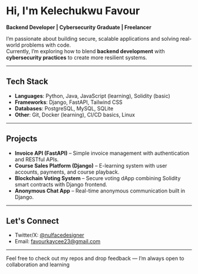 #  Hi, I'm Kelechukwu Favour  

 **Backend Developer | Cybersecurity Graduate | Freelancer**  

I’m passionate about building secure, scalable applications and solving real-world problems with code.  
Currently, I’m exploring how to blend **backend development** with **cybersecurity practices** to create more resilient systems.  

---

##  Tech Stack
- **Languages**: Python, Java, JavaScript (learning), Solidity (basic)  
- **Frameworks**: Django, FastAPI, Tailwind CSS  
- **Databases**: PostgreSQL, MySQL, SQLite  
- **Other**: Git, Docker (learning), CI/CD basics, Linux  

---

##  Projects
-  **Invoice API (FastAPI)** – Simple invoice management with authentication and RESTful APIs.  
-  **Course Sales Platform (Django)** – E-learning system with user accounts, payments, and course playback.  
-  **Blockchain Voting System** – Secure voting dApp combining Solidity smart contracts with Django frontend.  
-  **Anonymous Chat App** – Real-time anonymous communication built in Django.  

---

## Let's Connect
- Twitter/X: [@nulfacedesigner](#)  
- Email: favourkaycee23@gmail.com  

---

Feel free to check out my repos and drop feedback — I’m always open to collaboration and learning


<!---
Im-Kaycee/Im-Kaycee is a ✨ special ✨ repository because its `README.md` (this file) appears on your GitHub profile.
You can click the Preview link to take a look at your changes.
--->
